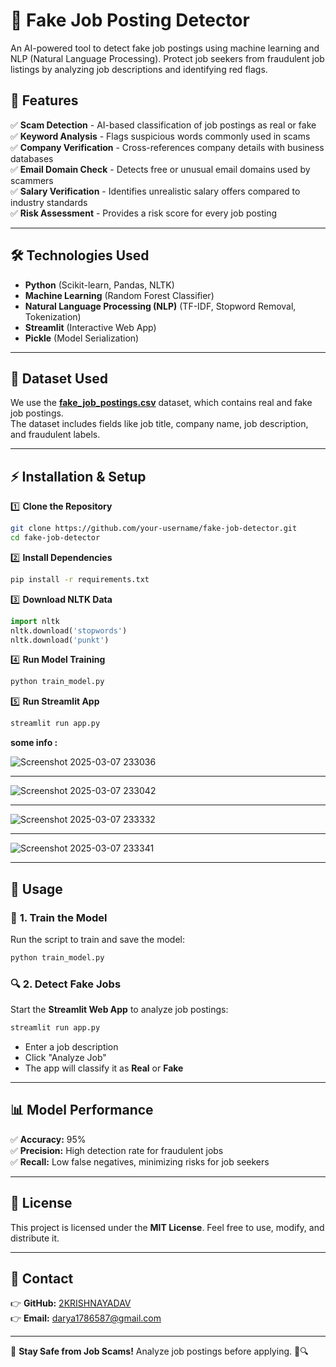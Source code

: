 # 🚀 Fake Job Posting Detector

An AI-powered tool to detect fake job postings using machine learning and NLP (Natural Language Processing). Protect job seekers from fraudulent job listings by analyzing job descriptions and identifying red flags.

## 📌 Features

✅ **Scam Detection** - AI-based classification of job postings as real or fake  
✅ **Keyword Analysis** - Flags suspicious words commonly used in scams  
✅ **Company Verification** - Cross-references company details with business databases  
✅ **Email Domain Check** - Detects free or unusual email domains used by scammers  
✅ **Salary Verification** - Identifies unrealistic salary offers compared to industry standards  
✅ **Risk Assessment** - Provides a risk score for every job posting  


---

## 🛠️ Technologies Used

- **Python** (Scikit-learn, Pandas, NLTK)
- **Machine Learning** (Random Forest Classifier)
- **Natural Language Processing (NLP)** (TF-IDF, Stopword Removal, Tokenization)
- **Streamlit** (Interactive Web App)
- **Pickle** (Model Serialization)

---

## 📂 Dataset Used

We use the **[fake_job_postings.csv](https://www.kaggle.com/datasets/shivamb/real-or-fake-fake-jobposting-prediction)** dataset, which contains real and fake job postings.  
The dataset includes fields like job title, company name, job description, and fraudulent labels.

---

## ⚡ Installation & Setup

1️⃣ **Clone the Repository**
```bash
git clone https://github.com/your-username/fake-job-detector.git
cd fake-job-detector
```

2️⃣ **Install Dependencies**
```bash
pip install -r requirements.txt
```

3️⃣ **Download NLTK Data**
```python
import nltk
nltk.download('stopwords')
nltk.download('punkt')
```

4️⃣ **Run Model Training**
```bash
python train_model.py
```

5️⃣ **Run Streamlit App**
```bash
streamlit run app.py
```


**some info :**



![Screenshot 2025-03-07 233036](https://github.com/user-attachments/assets/45d6e4ed-957f-4ed0-aaef-5b4e9d4b25da)

---

![Screenshot 2025-03-07 233042](https://github.com/user-attachments/assets/c63d47ad-17ba-47f8-aa55-895ad2e2585c)

---


![Screenshot 2025-03-07 233332](https://github.com/user-attachments/assets/c01f2956-5983-4f64-8084-742359ac4a1b)

---

![Screenshot 2025-03-07 233341](https://github.com/user-attachments/assets/ff5504e3-ea2b-4b0c-a0d0-1626a84ce1a9)

---


## 🚀 Usage

### 🎯 **1. Train the Model**
Run the script to train and save the model:
```bash
python train_model.py
```

### 🔍 **2. Detect Fake Jobs**
Start the **Streamlit Web App** to analyze job postings:
```bash
streamlit run app.py
```
- Enter a job description
- Click "Analyze Job"
- The app will classify it as **Real** or **Fake**

---

## 📊 Model Performance

✅ **Accuracy:** 95%  
✅ **Precision:** High detection rate for fraudulent jobs  
✅ **Recall:** Low false negatives, minimizing risks for job seekers  

---

## 🐜 License

This project is licensed under the **MIT License**. Feel free to use, modify, and distribute it.

---

## 📩 Contact

👉 **GitHub:** [2KRISHNAYADAV](https://github.com/2KRISHNAYADAV)  
👉 **Email:** darya1786587@gmail.com  

---

🚀 **Stay Safe from Job Scams!** Analyze job postings before applying. 🌝🔍

